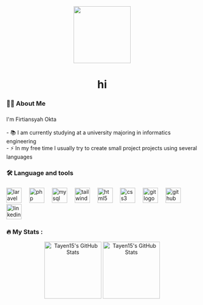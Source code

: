 <div align="center">
  <img height="150" src="https://th.bing.com/th/id/R.fd44b378fa6348a2962605262bff59c5?rik=YP4uh9pnz79nTQ&riu=http%3a%2f%2fgetwallpapers.com%2fwallpaper%2ffull%2fb%2fb%2fd%2f1012767-top-pastel-wallpaper-1920x1200.jpg&ehk=21FUwvILOBDoJIOBiUyLXhy5CG8zVfBuAyUBOTb%2ftjo%3d&risl=&pid=ImgRaw&r=0"  />
</div>

###

###

<h1 align="center">hi</h1>

###

<h3 align="left">👩‍💻  About Me</h3>

###

<p align="left">I'm Firtiansyah Okta<br><br>- 📚 I am currently studying at a university majoring in informatics engineering<br>- ⚡ In my free time I usually try to create small project projects using several languages</p>

###

<h3 align="left">🛠 Language and tools</h3>

###

<div align="left">
  <img src="https://cdn.jsdelivr.net/gh/devicons/devicon/icons/laravel/laravel-original.svg" height="40" alt="laravel logo"  />
  <img width="12" />
  <img src="https://cdn.jsdelivr.net/gh/devicons/devicon/icons/php/php-original.svg" height="40" alt="php logo"  />
  <img width="12" />
  <img src="https://cdn.jsdelivr.net/gh/devicons/devicon/icons/mysql/mysql-original.svg" height="40" alt="mysql logo"  />
  <img width="12" />
  <img src="https://cdn.jsdelivr.net/gh/devicons/devicon/icons/tailwindcss/tailwindcss-original-wordmark.svg" height="40" alt="tailwindcss logo"  />
  <img width="12" />
  <img src="https://cdn.jsdelivr.net/gh/devicons/devicon/icons/html5/html5-original.svg" height="40" alt="html5 logo"  />
  <img width="12" />
  <img src="https://cdn.jsdelivr.net/gh/devicons/devicon/icons/css3/css3-original.svg" height="40" alt="css3 logo"  />
  <img width="12" />
  <img src="https://cdn.jsdelivr.net/gh/devicons/devicon/icons/git/git-original.svg" height="40" alt="git logo"  />
  <img width="12" />
  <img src="https://cdn.jsdelivr.net/gh/devicons/devicon/icons/github/github-original.svg" height="40" alt="github logo"  />
  <img width="12" />
  <img src="https://cdn.jsdelivr.net/gh/devicons/devicon/icons/linkedin/linkedin-original.svg" height="40" alt="linkedin logo"  />
</div>

###
<h3 align="left">🔥   My Stats :</h3>

<div align="center">
  <img src="https://github-readme-stats.vercel.app/api?username=Tayen15&theme=default&show_icons=true&hide_border=true&count_private=true" height="150" alt="Tayen15's GitHub Stats" />
  <img src="https://github-readme-stats.vercel.app/api/top-langs/?username=Tayen15&theme=default&show_icons=true&hide_border=true&layout=compact" height="150" alt="Tayen15's GitHub Stats" />
</div>
